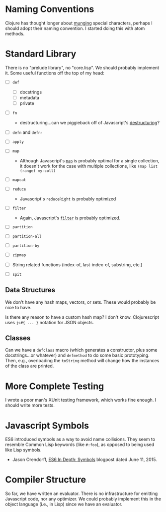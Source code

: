 # Naming Conventions

Clojure has thought longer about
[munging](https://github.com/clojure/clojure/blob/e6fce5a42ba78fadcde00186c0b0c3cd00f45435/src/jvm/clojure/lang/Compiler.java#L2846-L2871)
special characters, perhaps I should adopt their naming convention. I
started doing this with atom methods.

# Standard Library

There is no "prelude library", no "core.lisp". We should probably
implement it. Some useful functions off the top of my head:

- [ ] `def`
  - [ ] docstrings
  - [ ] metadata
  - [ ] private
- [ ] `fn`
  - destructuring...can we piggieback off of Javascript's [destructuring](https://developer.mozilla.org/en-US/docs/Web/JavaScript/Reference/Operators/Destructuring_assignment)?
- [ ] `defn` and `defn-`
- [ ] `apply`
- [ ] `map`
  - Although Javascript's [`map`](https://developer.mozilla.org/en-US/docs/Web/JavaScript/Reference/Global_Objects/Array/map)
    is probably optimal for a single collection, it doesn't work for the
    case with multiple collections, like `(map list (range) my-coll)`
- [ ] `mapcat`
- [ ] `reduce`
  - Javascript's `reduceRight` is probably optimized
- [ ] `filter`
  - Again, Javascript's [`filter`](https://developer.mozilla.org/en-US/docs/Web/JavaScript/Reference/Global_Objects/Array/filter)
    is probably optimized.
- [ ] `partition`
- [ ] `partition-all`
- [ ] `partition-by`
- [ ] `zipmap`
- [ ] String related functions (index-of, last-index-of, substring,
      etc.)
- [ ] `spit`


## Data Structures

We don't have any hash maps, vectors, or sets. These would probably be
nice to have.

Is there any reason to have a custom hash map? I don't know.
Clojurescript uses `js#{ ... }` notation for JSON objects.

## Classes

Can we have a `defclass` macro (which generates a constructor, plus some
docstrings...or whatever) and `defmethod` to do some basic
prototyping. Then, e.g., overloading the `toString` method will change
how the instances of the class are printed.

# More Complete Testing

I wrote a poor man's XUnit testing framework, which works fine enough. I
should write more tests.

# Javascript Symbols

ES6 introduced symbols as a way to avoid name collisions. They seem to
resemble Common Lisp keywords (like `#:foo`), as opposed to being used
like Lisp symbols.

- Jason Orendorff, [ES6 In Depth: Symbols](https://hacks.mozilla.org/2015/06/es6-in-depth-symbols/)
  blogpost dated June 11, 2015.

# Compiler Structure

So far, we have written an evaluator.
There is no infrastructure for emitting Javascript code, nor any
optimizer.
We could probably implement this in the object language (i.e., in Lisp)
since we have an evaluator.
